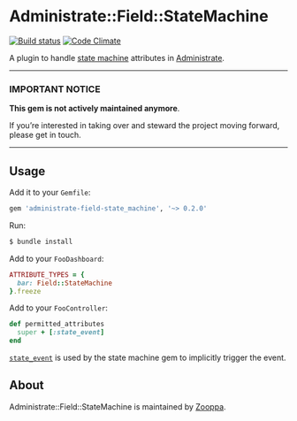 # Administrate::Field::StateMachine

[![Build status](https://github.com/zooppa/administrate-field-state_machine/actions/workflows/build.yml/badge.svg)](https://github.com/zooppa/administrate-field-state_machine/actions/workflows/build.yml) [![Code Climate](https://codeclimate.com/github/zooppa/administrate-field-state_machine/badges/gpa.svg)](https://codeclimate.com/github/zooppa/administrate-field-state_machine)

A plugin to handle [state machine] attributes in [Administrate].

---

### IMPORTANT NOTICE

**This gem is not actively maintained anymore**.

If you’re interested in taking over and steward the project moving forward, please get in touch.

---

## Usage

Add it to your `Gemfile`:

```ruby
gem 'administrate-field-state_machine', '~> 0.2.0'
```

Run:

```bash
$ bundle install
```

Add to your `FooDashboard`:

```ruby
ATTRIBUTE_TYPES = {
  bar: Field::StateMachine
}.freeze
```

Add to your `FooController`:

```ruby
def permitted_attributes
  super + [:state_event]
end
```

[`state_event`](https://github.com/state-machines/state_machines#explicit-vs-implicit-event-transitions) is used by the state machine gem to implicitly trigger the event.

## About

Administrate::Field::StateMachine is maintained by [Zooppa].

[state machine]: https://github.com/state-machines/state_machines
[administrate]: https://github.com/thoughtbot/administrate
[zooppa]: https://www.zooppa.com/

